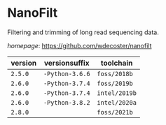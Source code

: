 # NanoFilt

Filtering and trimming of long read sequencing data.

*homepage*: <https://github.com/wdecoster/nanofilt>

version | versionsuffix | toolchain
--------|---------------|----------
``2.5.0`` | ``-Python-3.6.6`` | ``foss/2018b``
``2.6.0`` | ``-Python-3.7.4`` | ``foss/2019b``
``2.6.0`` | ``-Python-3.7.4`` | ``intel/2019b``
``2.6.0`` | ``-Python-3.8.2`` | ``intel/2020a``
``2.8.0`` |  | ``foss/2021b``
